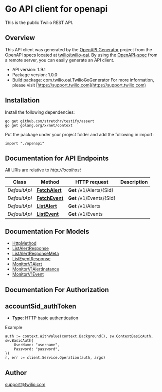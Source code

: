 # Go API client for openapi

This is the public Twilio REST API.

## Overview
This API client was generated by the [OpenAPI Generator](https://openapi-generator.tech) project from the OpenAPI specs located at [twilio/twilio-oai](https://github.com/twilio/twilio-oai/tree/main/spec).  By using the [OpenAPI-spec](https://www.openapis.org/) from a remote server, you can easily generate an API client.

- API version: 1.9.1
- Package version: 1.0.0
- Build package: com.twilio.oai.TwilioGoGenerator
For more information, please visit [https://support.twilio.com](https://support.twilio.com)

## Installation

Install the following dependencies:

```shell
go get github.com/stretchr/testify/assert
go get golang.org/x/net/context
```

Put the package under your project folder and add the following in import:

```golang
import "./openapi"
```

## Documentation for API Endpoints

All URIs are relative to *http://localhost*

Class | Method | HTTP request | Description
------------ | ------------- | ------------- | -------------
*DefaultApi* | [**FetchAlert**](docs/DefaultApi.md#fetchalert) | **Get** /v1/Alerts/{Sid} | 
*DefaultApi* | [**FetchEvent**](docs/DefaultApi.md#fetchevent) | **Get** /v1/Events/{Sid} | 
*DefaultApi* | [**ListAlert**](docs/DefaultApi.md#listalert) | **Get** /v1/Alerts | 
*DefaultApi* | [**ListEvent**](docs/DefaultApi.md#listevent) | **Get** /v1/Events | 


## Documentation For Models

 - [HttpMethod](docs/HttpMethod.md)
 - [ListAlertResponse](docs/ListAlertResponse.md)
 - [ListAlertResponseMeta](docs/ListAlertResponseMeta.md)
 - [ListEventResponse](docs/ListEventResponse.md)
 - [MonitorV1Alert](docs/MonitorV1Alert.md)
 - [MonitorV1AlertInstance](docs/MonitorV1AlertInstance.md)
 - [MonitorV1Event](docs/MonitorV1Event.md)


## Documentation For Authorization



## accountSid_authToken

- **Type**: HTTP basic authentication

Example

```golang
auth := context.WithValue(context.Background(), sw.ContextBasicAuth, sw.BasicAuth{
    UserName: "username",
    Password: "password",
})
r, err := client.Service.Operation(auth, args)
```


## Author

support@twilio.com

